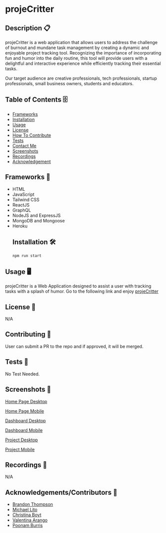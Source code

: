 # projeCritter

## Description 📋 
projeCritter is a web application that allows users to address the challenge of burnout and mundane task management by creating a dynamic and enjoyable project tracking tool. Recognizing the importance of incorporating fun and humor into the daily routine, this tool will provide users with a delightful and interactive experience while efficiently tracking their essential tasks.

Our target audience are creative professionals, tech professionals, startup professionals, small business owners, students and educators.

## Table of Contents 🗄️ 
- [Frameworks](#Frameworks)
- [Installation](#Installation)
- [Usage](#Usage)
- [License](#License)
- [How To Contribute](#HowToContribute)
- [Tests](#Tests)
- [Contact Me](#ContactMe)
- [Screenshots](#Screenshots)
- [Recordings](#Recordings)
- [Acknowledgement](#Acknowledgement)
 
## Frameworks 🧰
- HTML
- JavaScript
- Tailwind CSS
- ReactJS
- GraphQL
- NodeJS and ExpressJS
- MongoDB and Mongoose
- Heroku
  ## Installation 🛠️ 
  `npm run start`

## Usage 🖥️ 
projeCritter is a Web Application designed to assist a user with tracking tasks with a splash of humor.
Go to the following link and enjoy
<a href="https://projecritter.herokuapp.com/">projeCritter</a> 

## License 🔐  
N/A
## Contributing 📝 
User can submit a PR to the repo and if approved, it will be merged. 

## Tests 🧮
No Test Needed.

## Screenshots 📸
<a href="https://user-images.githubusercontent.com/98428608/245215334-87648959-4d25-4688-9cd3-facc2491a6b0.png">Home Page Desktop</a> 
 
<a href="https://user-images.githubusercontent.com/98428608/245216647-11f11e3e-472c-499a-84f8-ad28e92aa6f3.png">Home Page Mobile</a>
  
<a href="https://user-images.githubusercontent.com/98428608/245217227-08fc5dd2-eae6-4567-ad7e-eb07d10c44db.png">Dashboard Desktop</a>
   
<a href="https://user-images.githubusercontent.com/98428608/245217345-17061d21-5a3a-456d-b26a-f653a95925b3.png">Dashboard Mobile</a>

<a href="https://user-images.githubusercontent.com/98428608/245217760-2a2110a3-a3d1-4fbe-b61b-75a2740d9b52.png">Project Desktop</a>

<a href="https://user-images.githubusercontent.com/98428608/245217546-36f46a8c-c0c0-4df5-9255-cf75237b952b.png">Project Mobile</a>

## Recordings 🎥
N/A

## Acknowledgements/Contributors 🎉
- [Brandon Thompson](https://github.com/BJThompson12)
- [Michael Lito](https://github.com/Micklitodev)
- [Christina Boyt](https://github.com/CKBoytGT)
- [Valentina Arango](https://github.com/Valentinaaranggo)
- [Poonam Burris](https://github.com/PoonamBurris)
     

